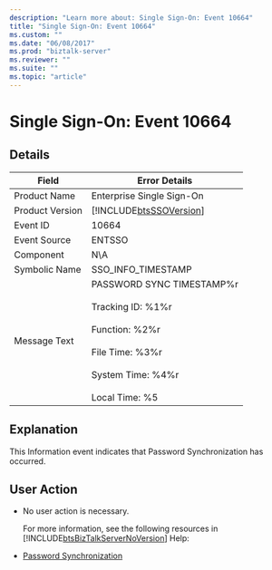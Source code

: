 ```yaml
---
description: "Learn more about: Single Sign-On: Event 10664"
title: "Single Sign-On: Event 10664"
ms.custom: ""
ms.date: "06/08/2017"
ms.prod: "biztalk-server"
ms.reviewer: ""
ms.suite: ""
ms.topic: "article"
---
```

# Single Sign-On: Event 10664
## Details  

| Field | Error Details |
|-----------------|-------------------------------------------------------------------------------------------------------------------------------------------------------------------------|
|  Product Name   |                                                                        Enterprise Single Sign-On                                                                        |
| Product Version |                                                       [!INCLUDE[btsSSOVersion](../includes/btsssoversion-md.md)]                                                        |
|    Event ID     |                                                                                  10664                                                                                  |
|  Event Source   |                                                                                 ENTSSO                                                                                  |
|    Component    |                                                                                   N\A                                                                                   |
|  Symbolic Name  |                                                                           SSO_INFO_TIMESTAMP                                                                            |
|  Message Text   | PASSWORD SYNC TIMESTAMP%r<br /><br /> Tracking ID: %1%r<br /><br /> Function: %2%r<br /><br /> File Time: %3%r<br /><br /> System Time: %4%r<br /><br /> Local Time: %5 |

## Explanation  
 This Information event indicates that Password Synchronization has occurred.  

## User Action  

- No user action is necessary.  

  For more information, see the following resources in [!INCLUDE[btsBizTalkServerNoVersion](../includes/btsbiztalkservernoversion-md.md)] Help:  

- [Password Synchronization](../core/password-synchronization2.md)
